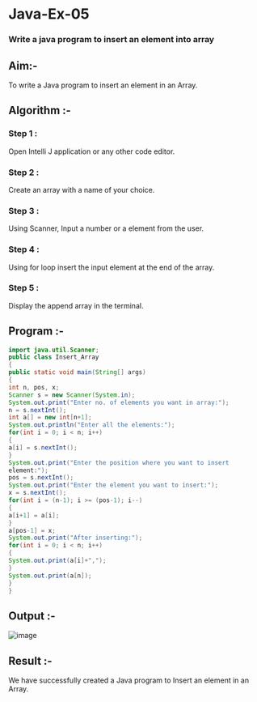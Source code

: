 # Java-Ex-05
### Write a java program to insert an element into array
## Aim:-
To write a Java program to insert an element in an Array.

## Algorithm :-
### Step 1 : 
Open Intelli J application or any other code editor.

### Step 2 : 
Create an array with a name of your choice.

### Step 3 : 
Using Scanner, Input a number or a element from the user.

### Step 4 : 
Using for loop insert the input element at the end of the array.

### Step 5 : 
Display the append array in the terminal.

## Program :-
```java
import java.util.Scanner;
public class Insert_Array
{
public static void main(String[] args)
{
int n, pos, x;
Scanner s = new Scanner(System.in);
System.out.print("Enter no. of elements you want in array:");
n = s.nextInt();
int a[] = new int[n+1];
System.out.println("Enter all the elements:");
for(int i = 0; i < n; i++)
{
a[i] = s.nextInt();
}
System.out.print("Enter the position where you want to insert
element:");
pos = s.nextInt();
System.out.print("Enter the element you want to insert:");
x = s.nextInt();
for(int i = (n-1); i >= (pos-1); i--)
{
a[i+1] = a[i];
}
a[pos-1] = x;
System.out.print("After inserting:");
for(int i = 0; i < n; i++)
{
System.out.print(a[i]+",");
}
System.out.print(a[n]);
}
}
```
## Output :-
![image](https://github.com/Bharath745/Java-Ex-07/assets/94508354/97af2ada-77ca-4694-a136-e070135cfc5d)

## Result :-
We have successfully created a Java program to Insert an element in an Array.
